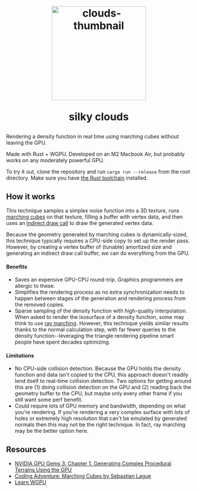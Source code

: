 <h1 align="center">
  <img width="256" alt="clouds-thumbnail" src="https://github.com/rgerd/silk-clouds/assets/4724014/0eaa8581-237d-4967-9762-c1ec5d7f44c7">
  <p>silky clouds</p>
</h1>

Rendering a density function in real time using marching cubes without leaving the GPU.

Made with Rust + WGPU. Developed on an M2 Macbook Air, but probably works on any moderately powerful GPU.

To try it out, clone the repository and run `cargo run --release` from the root directory. Make sure you have [the Rust toolchain](https://www.rust-lang.org/learn/get-started) installed.

## How it works
This technique samples a simplex noise function into a 3D texture, runs [marching cubes](https://en.wikipedia.org/wiki/Marching_cubes) on that texture, filling a buffer with vertex data, and then uses an [indirect draw call](https://toji.dev/webgpu-best-practices/indirect-draws.html) to draw the generated vertex data.

Because the geometry generated by marching cubes is dynamically-sized, this technique typically requires a CPU-side copy to set up the render pass. However, by creating a vertex buffer of (tunable) amortized size and generating an indirect draw call buffer, we can do everything from the GPU.

#### Benefits
* Saves an expensive GPU-CPU round-trip. Graphics programmers are allergic to these.
* Simplifies the rendering process as no extra synchronization needs to happen between stages of the generation and rendering process from the removed copies.
* Sparse sampling of the density function with high-quality interpolation. When asked to render the isosurface of a density function, some may think to use [ray marching](https://typhomnt.github.io/teaching/ray_tracing/raymarching_intro/). However, this technique yields similar results thanks to the normal calculation step, with far fewer queries to the density function--leveraging the triangle rendering pipeline smart people have spent decades optimizing.

#### Limitations
* No CPU-side collision detection. Because the GPU holds the density function and data isn't copied to the CPU, this approach doesn't readily lend itself to real-time collision detection. Two options for getting around this are (1) doing collision detection on the GPU and (2) reading back the geometry buffer to the CPU, but maybe only every other frame if you still want some perf benefit.
* Could require lots of GPU memory and bandwidth, depending on what you're rendering. If you're rendering a very complex surface with lots of holes or extremely high resolution that can't be emulated by generated normals then this may not be the right technique. In fact, ray marching may be the better option here.

## Resources
* [NVIDIA GPU Gems 3: Chapter 1. Generating Complex Procedural Terrains Using the GPU](https://developer.nvidia.com/gpugems/gpugems3/part-i-geometry/chapter-1-generating-complex-procedural-terrains-using-gpu)
* [Coding Adventure: Marching Cubes by Sebastian Lague](https://www.youtube.com/watch?v=M3iI2l0ltbE)
* [Learn WGPU](https://sotrh.github.io/learn-wgpu/)
